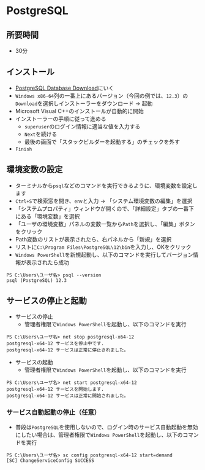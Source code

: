 # PostgreSQL

## 所要時間

- 30分

## インストール

- [PostgreSQL Database Download](https://www.enterprisedb.com/downloads/postgres-postgresql-downloads)にいく
- `Windows x86-64`列の一番上にあるバージョン（今回の例では、`12.3`）の`Download`を選択しインストーラーをダウンロード → 起動
- Microsoft Visual C++のインストールが自動的に開始
- インストーラーの手順に従って進める
  - `superuser`のログイン情報に適当な値を入力する
  - `Next`を続ける
  - 最後の画面で「スタックビルダーを起動する」のチェックを外す
- `Finish`

## 環境変数の設定

- ターミナルから`psql`などのコマンドを実行できるように、環境変数を設定します
- `Ctrl+S`で検索窓を開き、`env`と入力 → 「システム環境変数の編集」を選択
- 「システムプロパティ」ウィンドウが開くので、「詳細設定」タブの一番下にある「環境変数」を選択
- 「ユーザの環境変数」パネルの変数一覧から`Path`を選択し、「編集」ボタンをクリック
- Path変数のリストが表示されたら、右パネルから「新規」を選択
- リストに`C:\Program Files\PostgreSQL\12\bin`を入力し、OKをクリック
- `Windows PowerShell`を新規起動し、以下のコマンドを実行してバージョン情報が表示されたら成功

```
PS C:\Users\ユーザ名> psql --version
psql (PostgreSQL) 12.3
```

## サービスの停止と起動

- サービスの停止
  - 管理者権限で`Windows PowerShell`を起動し、以下のコマンドを実行

```
PS C:\Users\ユーザ名> net stop postgresql-x64-12
postgresql-x64-12 サービスを停止中です.
postgresql-x64-12 サービスは正常に停止されました。
```

- サービスの起動
  - 管理者権限で`Windows PowerShell`を起動し、以下のコマンドを実行

```
PS C:\Users\ユーザ名> net start postgresql-x64-12
postgresql-x64-12 サービスを開始します.
postgresql-x64-12 サービスは正常に開始されました。
```

### サービス自動起動の停止（任意）

- 普段は`PostgreSQL`を使用しないので、ログイン時のサービス自動起動を無効にしたい場合は、管理者権限で`Windows PowerShell`を起動し、以下のコマンドを実行

```
PS C:\Users\ユーザ名> sc config postgresql-x64-12 start=demand
[SC] ChangeServiceConfig SUCCESS
```